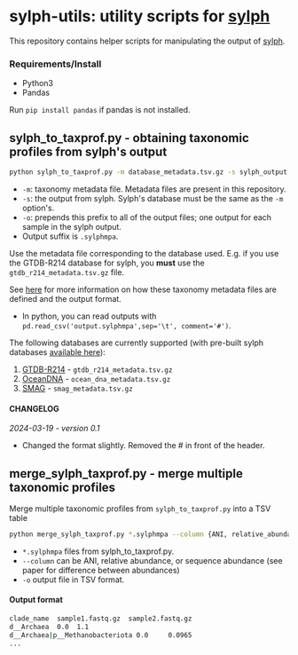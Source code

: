 # sylph-utils: utility scripts for [sylph](https://github.com/bluenote-1577/sylph)

This repository contains helper scripts for manipulating the output of [sylph](https://github.com/bluenote-1577/sylph). 

### Requirements/Install

* Python3
* Pandas

Run `pip install pandas` if pandas is not installed. 

## sylph_to_taxprof.py - obtaining taxonomic profiles from sylph's output

```sh
python sylph_to_taxprof.py -m database_metadata.tsv.gz -s sylph_output.tsv -o prefix_or_folder/
```
* `-m`: taxonomy metadata file. Metadata files are present in this repository.
* `-s`: the output from sylph. Sylph's database must be the same as the `-m` option's.
* `-o`: prepends this prefix to all of the output files; one output for each sample in the sylph output.
* Output suffix is `.sylphmpa`.  

Use the metadata file corresponding to the database used. E.g. if you use the GTDB-R214 database for sylph, you **must** use the `gtdb_r214_metadata.tsv.gz` file. 

See [here](https://github.com/bluenote-1577/sylph/wiki/Integrating-taxonomic-information-with-sylph#custom-taxonomies-and-how-it-works) for more information on how these taxonomy metadata files are defined and the output format. 

* In python, you can read outputs with `pd.read_csv('output.sylphmpa',sep='\t', comment='#')`.

The following databases are currently supported 
(with pre-built sylph databases [available here](https://github.com/bluenote-1577/sylph/wiki/Pre%E2%80%90built-databases)):

1. [GTDB-R214](https://gtdb.ecogenomic.org/) - `gtdb_r214_metadata.tsv.gz`
2. [OceanDNA](https://doi.org/10.1038/s41597-022-01392-5) - `ocean_dna_metadata.tsv.gz`
3. [SMAG](https://www.nature.com/articles/s41467-023-43000-z) - `smag_metadata.tsv.gz`

#### CHANGELOG

_2024-03-19 - version 0.1_ 
* Changed the format slightly. Removed the # in front of the header. 
  
## merge_sylph_taxprof.py - merge multiple taxonomic profiles

Merge multiple taxonomic profiles from `sylph_to_taxprof.py` into a TSV table 

```sh
python merge_sylph_taxprof.py *.sylphmpa --column {ANI, relative_abundance, sequence_abundance} -o output_table.tsv
```

* `*.sylphmpa` files from sylph_to_taxprof.py. 
* `--column` can be ANI, relative abundance, or sequence abundance (see paper for difference between abundances)
* `-o` output file in TSV format.

#### Output format
```sh
clade_name  sample1.fastq.gz  sample2.fastq.gz
d__Archaea  0.0  1.1
d__Archaea|p__Methanobacteriota 0.0     0.0965
...
```
